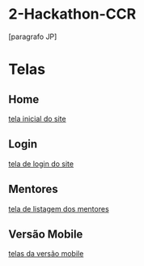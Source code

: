 # 2-Hackathon-CCR

[paragrafo JP]

# Telas
## Home
[tela inicial do site](content/img/home_page.png)
## Login
[tela de login do site](content/img/login_page.png)
## Mentores
[tela de listagem dos mentores](content/img/mentores_page.jpeg)

## Versão Mobile
[telas da versão mobile](content/img/telas_mobile.jpeg)